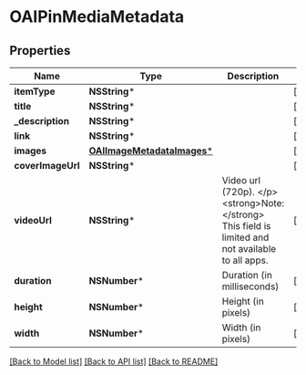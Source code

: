 # OAIPinMediaMetadata

## Properties
Name | Type | Description | Notes
------------ | ------------- | ------------- | -------------
**itemType** | **NSString*** |  | [optional] 
**title** | **NSString*** |  | [optional] 
**_description** | **NSString*** |  | [optional] 
**link** | **NSString*** |  | [optional] 
**images** | [**OAIImageMetadataImages***](OAIImageMetadataImages.md) |  | [optional] 
**coverImageUrl** | **NSString*** |  | [optional] 
**videoUrl** | **NSString*** | Video url (720p). &lt;/p&gt;&lt;strong&gt;Note:&lt;/strong&gt; This field is limited and not available to all apps. | [optional] 
**duration** | **NSNumber*** | Duration (in milliseconds) | [optional] 
**height** | **NSNumber*** | Height (in pixels) | [optional] 
**width** | **NSNumber*** | Width (in pixels) | [optional] 

[[Back to Model list]](../README.md#documentation-for-models) [[Back to API list]](../README.md#documentation-for-api-endpoints) [[Back to README]](../README.md)


